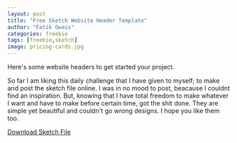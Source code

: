 ```yaml
---
layout: post
title: "Free Sketch Website Header Template"
author: "Fatik Owais"
categories: freebie
tags: [freebie,sketch]
image: pricing-cards.jpg
---
```


Here's some website headers to get started your project. 

So far I am liking this daily challenge that I have given to myself; to make and post the sketch file online. I was in no mood to post, beacause I couldnt find an inspiration. But, knowing that I have total freedom to make whatever I want and have to make before certain time, got the shit done. They are simple yet beautiful and couldn't go wrong designs. I hope you like them too.

[Download Sketch File](https://fatikowais.com/assets/freebies/website-headers-fatik-owais.sketch)